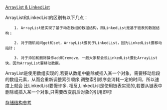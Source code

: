 [ArrayList & LinkedList]()

ArrayList和LinkedList的区别有以下几点：

        1. ArrayList是实现了基于动态数组的数据结构，而LinkedList是基于链表的数据结构；

        2. 对于随机访问get和set，ArrayList要优于LinkedList，因为LinkedList要移动指针；

        3. 对于添加和删除操作add和remove，一般大家都会说LinkedList要比ArrayList快，因为ArrayList要移动数据。
        
ArrayList是使用数组实现的,若要从数组中删除或插入某一个对象，需要移动后段的数组元素，从而会重新调整索引顺序,调整索引顺序会消耗一定的时间，所以速度上就会
比LinkedList要慢许多. 相反,LinkedList是使用链表实现的,若要从链表中删除或插入某一个对象,只需要改变前后对象的引用即可!

[存储结构参考](https://github.com/Albatronhenry/DataStructure/blob/master/%E5%AD%98%E5%82%A8%E7%BB%93%E6%9E%84.md)
